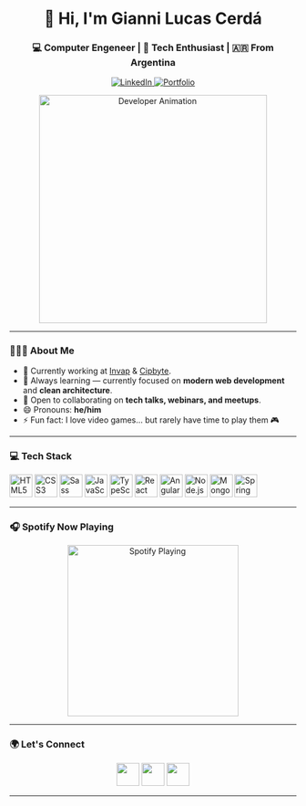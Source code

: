 <h1 align="center">👋 Hi, I'm Gianni Lucas Cerdá</h1>
<h3 align="center">💻 Computer Engeneer | 🚀 Tech Enthusiast | 🇦🇷 From Argentina</h3>

<p align="center">
  <a href="https://www.linkedin.com/in/gianni-lucas-cerda/">
    <img src="https://img.shields.io/badge/LinkedIn-Gianni%20Lucas%20Cerd%C3%A1-%230A66C2?style=for-the-badge&logo=linkedin" alt="LinkedIn" />
  </a>
  <a href="https://glcportfolio.vercel.app/">
    <img src="https://img.shields.io/badge/Portfolio-glcportfolio.vercel.app-%23000000?style=for-the-badge&logo=vercel" alt="Portfolio" />
  </a>
</p>

<p align="center">
  <img src="https://s10.gifyu.com/images/SDQFW.gif" width="400px" alt="Developer Animation" />
</p>

---

### 👨🏻‍💻 About Me

- 🔭 Currently working at [Invap][website-work1] & [Cipbyte][website-work2].  
- 🌱 Always learning — currently focused on **modern web development** and **clean architecture**.  
- 🤝 Open to collaborating on **tech talks, webinars, and meetups**.  
- 😄 Pronouns: **he/him**  
- ⚡ Fun fact: I love video games… but rarely have time to play them 🎮  

---

### 💻 Tech Stack

<p align="left">
  <img alt="HTML5" width="40px" src="https://cdn.jsdelivr.net/gh/devicons/devicon/icons/html5/html5-original.svg" />
  <img alt="CSS3" width="40px" src="https://cdn.jsdelivr.net/gh/devicons/devicon/icons/css3/css3-original.svg" />
  <img alt="Sass" width="40px" src="https://cdn.jsdelivr.net/gh/devicons/devicon/icons/sass/sass-original.svg" />
  <img alt="JavaScript" width="40px" src="https://cdn.jsdelivr.net/gh/devicons/devicon/icons/javascript/javascript-original.svg" />
  <img alt="TypeScript" width="40px" src="https://cdn.jsdelivr.net/gh/devicons/devicon/icons/typescript/typescript-original.svg" />
  <img alt="React" width="40px" src="https://cdn.jsdelivr.net/gh/devicons/devicon/icons/react/react-original.svg" />
  <img alt="Angular" width="40px" src="https://cdn.jsdelivr.net/gh/devicons/devicon/icons/angularjs/angularjs-original.svg" />
  <img alt="Node.js" width="40px" src="https://cdn.jsdelivr.net/gh/devicons/devicon/icons/nodejs/nodejs-original.svg" />
  <img alt="MongoDB" width="40px" src="https://cdn.jsdelivr.net/gh/devicons/devicon/icons/mongodb/mongodb-original.svg" />
  <img alt="Spring Boot" width="40px" src="https://cdn.jsdelivr.net/gh/devicons/devicon/icons/spring/spring-original.svg" />
</p>

---

### 🎧 Spotify Now Playing

<p align="center">
  <img src="https://spotify-github-profile.kittinanx.com/api/view?uid=giannilucas&cover_image=true&theme=default&show_offline=false&background_color=000000&interchange=true&bar_color_cover=true" width="300px" alt="Spotify Playing" />
</p>

---

### 🌍 Let's Connect

<p align="center">
  <a href="https://www.linkedin.com/in/gianni-lucas-cerda/"><img src="https://skillicons.dev/icons?i=linkedin" width="40" /></a>
  <a href="https://glcportfolio.vercel.app/"><img src="https://skillicons.dev/icons?i=vercel" width="40" /></a>
  <a href="mailto:giannilucascerda@gmail.com"><img src="https://skillicons.dev/icons?i=gmail" width="40" /></a>
</p>

---

[website]: https://glcportfolio.vercel.app/
[website-work1]: https://www.invap.com.ar/
[website-work2]: https://cipbyte.io/
